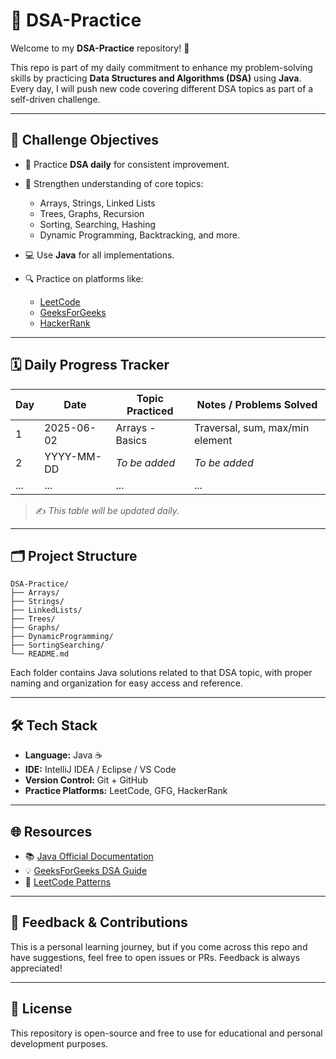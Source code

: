 # 🚀 DSA-Practice

Welcome to my **DSA-Practice** repository! 🌟

This repo is part of my daily commitment to enhance my problem-solving skills by practicing **Data Structures and Algorithms (DSA)** using **Java**. Every day, I will push new code covering different DSA topics as part of a self-driven challenge.

---

## 🌟 Challenge Objectives

* 📅 Practice **DSA daily** for consistent improvement.
* 🧠 Strengthen understanding of core topics:

  * Arrays, Strings, Linked Lists
  * Trees, Graphs, Recursion
  * Sorting, Searching, Hashing
  * Dynamic Programming, Backtracking, and more.
* 💻 Use **Java** for all implementations.
* 🔍 Practice on platforms like:

  * [LeetCode](https://leetcode.com/)
  * [GeeksForGeeks](https://www.geeksforgeeks.org/)
  * [HackerRank](https://www.hackerrank.com/)

---

## 🗓️ Daily Progress Tracker

| Day | Date       | Topic Practiced | Notes / Problems Solved         |
| --- | ---------- | --------------- | ------------------------------- |
| 1   | 2025-06-02 | Arrays - Basics | Traversal, sum, max/min element |
| 2   | YYYY-MM-DD | *To be added*   | *To be added*                   |
| ... | ...        | ...             | ...                             |

> ✍️ *This table will be updated daily.*

---

## 🗂️ Project Structure

```
DSA-Practice/
├── Arrays/
├── Strings/
├── LinkedLists/
├── Trees/
├── Graphs/
├── DynamicProgramming/
├── SortingSearching/
└── README.md
```

Each folder contains Java solutions related to that DSA topic, with proper naming and organization for easy access and reference.

---

## 🛠️ Tech Stack

* **Language:** Java ☕
* **IDE:** IntelliJ IDEA / Eclipse / VS Code
* **Version Control:** Git + GitHub
* **Practice Platforms:** LeetCode, GFG, HackerRank

---

## 🌐 Resources

* 📚 [Java Official Documentation](https://docs.oracle.com/en/java/)
* 💡 [GeeksForGeeks DSA Guide](https://www.geeksforgeeks.org/data-structures/)
* 🧠 [LeetCode Patterns](https://seanprashad.com/leetcode-patterns/)

---

## 🤛 Feedback & Contributions

This is a personal learning journey, but if you come across this repo and have suggestions, feel free to open issues or PRs. Feedback is always appreciated!

---

## 📜 License

This repository is open-source and free to use for educational and personal development purposes.
